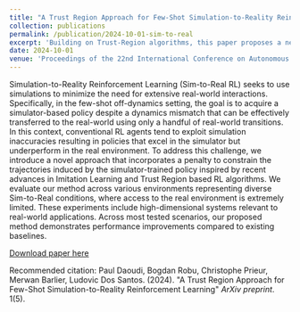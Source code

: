 ```yaml
---
title: "A Trust Region Approach for Few-Shot Simulation-to-Reality Reinforcement Learning"
collection: publications
permalink: /publication/2024-10-01-sim-to-real
excerpt: 'Building on Trust-Region algorithms, this paper proposes a new agent for the Few-Shot Off-Dynamics setting, outperforming the current algorithms in numerous benchmarks.'
date: 2024-10-01
venue: 'Proceedings of the 22nd International Conference on Autonomous Agents and Multiagent Systems (AAMAS 2023)'
---
```


Simulation-to-Reality Reinforcement Learning (Sim-to-Real RL) seeks to use simulations to minimize the need for extensive real-world interactions. Specifically, in the few-shot off-dynamics setting, the goal is to acquire a simulator-based policy despite a dynamics mismatch that can be effectively transferred to the real-world using only a handful of real-world transitions. In this context, conventional RL agents tend to exploit simulation inaccuracies resulting in policies that excel in the simulator but underperform in the real environment. To address this challenge, we introduce a novel approach that incorporates a penalty to constrain the trajectories induced by the simulator-trained policy inspired by recent advances in Imitation Learning and Trust Region based RL algorithms. We evaluate our method across various environments representing diverse Sim-to-Real conditions, where access to the real environment is extremely limited. These experiments include high-dimensional systems relevant to real-world applications. Across most tested scenarios, our proposed method demonstrates performance improvements compared to existing baselines.


[Download paper here](http://academicpages.github.io/files/RLLG.pdf)

Recommended citation: Paul Daoudi, Bogdan Robu, Christophe Prieur, Merwan Barlier, Ludovic Dos Santos. (2024). "A Trust Region Approach for Few-Shot Simulation-to-Reality Reinforcement Learning" <i>ArXiv preprint</i>. 1(5).
